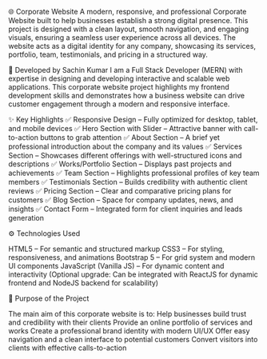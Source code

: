 🌐 Corporate Website
A modern, responsive, and professional Corporate Website built to help businesses establish a strong digital presence. This project is designed with a clean layout, smooth navigation, and engaging visuals, ensuring a seamless user experience across all devices. The website acts as a digital identity for any company, showcasing its services, portfolio, team, testimonials, and pricing in a structured way.

🚀 Developed by Sachin Kumar
I am a Full Stack Developer (MERN) with expertise in designing and developing interactive and scalable web applications. This corporate website project highlights my frontend development skills and demonstrates how a business website can drive customer engagement through a modern and responsive interface.

✨ Key Highlights
✅ Responsive Design – Fully optimized for desktop, tablet, and mobile devices
✅ Hero Section with Slider – Attractive banner with call-to-action buttons to grab attention
✅ About Section – A brief yet professional introduction about the company and its values
✅ Services Section – Showcases different offerings with well-structured icons and descriptions
✅ Works/Portfolio Section – Displays past projects and achievements
✅ Team Section – Highlights professional profiles of key team members
✅ Testimonials Section – Builds credibility with authentic client reviews
✅ Pricing Section – Clear and comparative pricing plans for customers
✅ Blog Section – Space for company updates, news, and insights
✅ Contact Form – Integrated form for client inquiries and leads generation

⚙️ Technologies Used

HTML5 – For semantic and structured markup
CSS3 – For styling, responsiveness, and animations
Bootstrap 5 – For grid system and modern UI components
JavaScript (Vanilla JS) – For dynamic content and interactivity
(Optional upgrade: Can be integrated with ReactJS for dynamic frontend and NodeJS backend for scalability)

🎯 Purpose of the Project

The main aim of this corporate website is to:
Help businesses build trust and credibility with their clients
Provide an online portfolio of services and works
Create a professional brand identity with modern UI/UX
Offer easy navigation and a clean interface to potential customers
Convert visitors into clients with effective calls-to-action

